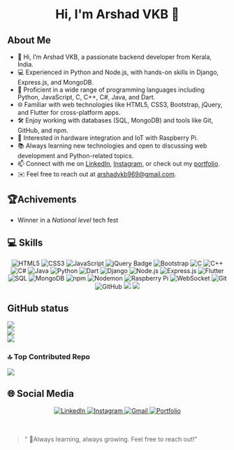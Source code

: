 <h1 align="center">Hi, I'm Arshad VKB 👋</h1>

## About Me

- 👋 Hi, I’m Arshad VKB, a passionate backend developer from Kerala, India.
- 💻 Experienced in Python and Node.js, with hands-on skills in Django, Express.js, and MongoDB.
- 🚀 Proficient in a wide range of programming languages including Python, JavaScript, C, C++, C#, Java, and Dart.
- 🌐 Familiar with web technologies like HTML5, CSS3, Bootstrap, jQuery, and Flutter for cross-platform apps.
- 🛠️ Enjoy working with databases (SQL, MongoDB) and tools like Git, GitHub, and npm.
- 📡 Interested in hardware integration and IoT with Raspberry Pi.
- 📚 Always learning new technologies and open to discussing web development and Python-related topics.
- 📫 Connect with me on [LinkedIn](https://www.linkedin.com/in/arshad-vkb-b860a0323?utm_source=share&utm_campaign=share_via&utm_content=profile), [Instagram](https://www.instagram.com/arshadvkb), or check out my [portfolio](https://arshadvkb.github.io/Arshadvkb/).
- ✉️ Feel free to reach out at arshadvkb969@gmail.com.

## 🏆Achivements

- Winner in a *National level* tech fest 

## 💻 Skills

<div align="center">

  <!-- Programming Languages & Frameworks -->
  
  <img src="https://img.shields.io/badge/HTML5-E34F26?style=for-the-badge&logo=html5&logoColor=white" alt="HTML5"/>
  <img src="https://img.shields.io/badge/CSS3-1572B6?style=for-the-badge&logo=css3&logoColor=white" alt="CSS3"/>
  <img src="https://img.shields.io/badge/JavaScript-F7DF1E?style=for-the-badge&logo=javascript&logoColor=black" alt="JavaScript"/>
  <img src="https://img.shields.io/badge/jQuery-0769AD?style=for-the-badge&logo=jquery&logoColor=white" alt="jQuery Badge">
  <img src="https://img.shields.io/badge/Bootstrap-7952B3?style=for-the-badge&logo=bootstrap&logoColor=white" alt="Bootstrap"/>
  <img src="https://img.shields.io/badge/C-00599C?style=for-the-badge&logo=c&logoColor=white" alt="C"/>
  <img src="https://img.shields.io/badge/C++-00599C?style=for-the-badge&logo=cplusplus&logoColor=white" alt="C++"/>
  <img src="https://img.shields.io/badge/C%23-239120?style=for-the-badge&logo=csharp&logoColor=white" alt="C#"/>
  <img src="https://img.shields.io/badge/Java-007396?style=for-the-badge&logo=java&logoColor=white" alt="Java"/>
  <img src="https://img.shields.io/badge/Python-3776AB?style=for-the-badge&logo=python&logoColor=white" alt="Python"/>
  <img src="https://img.shields.io/badge/Dart-0175C2?style=for-the-badge&logo=dart&logoColor=white" alt="Dart"/>
  <img src="https://img.shields.io/badge/Django-092E20?style=for-the-badge&logo=django&logoColor=white" alt="Django"/>
  <img src="https://img.shields.io/badge/Node.js-339933?style=for-the-badge&logo=nodedotjs&logoColor=white" alt="Node.js"/>
  <img src="https://img.shields.io/badge/Express.js-000000?style=for-the-badge&logo=express&logoColor=white" alt="Express.js"/>
  <img src="https://img.shields.io/badge/Flutter-02569B?style=for-the-badge&logo=flutter&logoColor=white" alt="Flutter"/>
  <img src="https://img.shields.io/badge/SQL-003B57?style=for-the-badge&logo=postgresql&logoColor=white" alt="SQL"/>
  <img src="https://img.shields.io/badge/MongoDB-47A248?style=for-the-badge&logo=mongodb&logoColor=white" alt="MongoDB"/>
  <img src="https://img.shields.io/badge/npm-CB3837?style=for-the-badge&logo=npm&logoColor=white" alt="npm"/>
  <img src="https://img.shields.io/badge/Nodemon-76D04B?style=for-the-badge&logo=nodemon&logoColor=white" alt="Nodemon"/>
  <img src="https://img.shields.io/badge/Raspberry%20Pi-C51A4A?style=for-the-badge&logo=raspberrypi&logoColor=white" alt="Raspberry Pi"/>
  <img src="https://img.shields.io/badge/WebSocket-010101?style=for-the-badge&logo=websocket&logoColor=white" alt="WebSocket"/>
  <img src="https://img.shields.io/badge/Git-F05032?style=for-the-badge&logo=git&logoColor=white" alt="Git"/>
  <img src="https://img.shields.io/badge/GitHub-181717?style=for-the-badge&logo=github&logoColor=white" alt="GitHub"/>
<img src="https://img.shields.io/badge/Canva-%2300C4CC.svg?style=for-the-badge&logo=Canva&logoColor=white"/>
  <img src="https://img.shields.io/badge/figma-%23F24E1E.svg?style=for-the-badge&logo=figma&logoColor=white"/>
  
  
</div>



## GitHub status 

![](https://github-readme-stats.vercel.app/api?username=arshadvkb&theme=dark&hide_border=false&include_all_commits=true&count_private=true)<br/>
![](https://nirzak-streak-stats.vercel.app/?user=arshadvkb&theme=dark&hide_border=false)<br/>
![](https://github-readme-stats.vercel.app/api/top-langs/?username=arshadvkb&theme=dark&hide_border=false&include_all_commits=true&count_private=true&layout=compact)


### 🔝 Top Contributed Repo
![](https://github-contributor-stats.vercel.app/api?username=arshadvkb&limit=5&theme=dark&combine_all_yearly_contributions=true)



## 🌐 Social Media

<div align="center">

  <a href="https://www.linkedin.com/in/arshad-vkb-b860a0323?utm_source=share&utm_campaign=share_via&utm_content=profile" target="_blank">
    <img src="https://img.shields.io/badge/LinkedIn-0077B5?style=for-the-badge&logo=linkedin&logoColor=white" alt="LinkedIn"/>
  </a>
  <a href="https://www.instagram.com/arshadvkb" target="_blank">
    <img src="https://img.shields.io/badge/Instagram-E4405F?style=for-the-badge&logo=instagram&logoColor=white" alt="Instagram"/>
  </a>
  <a href="mailto:arshadvkb969@gmail.com" target="_blank">
    <img src="https://img.shields.io/badge/Gmail-D14836?style=for-the-badge&logo=gmail&logoColor=white" alt="Gmail"/>
  </a>
  <a href="https://arshadvkb.github.io/Arshadvkb/" target="_blank">
    <img src="https://img.shields.io/badge/Portfolio-24292e?style=for-the-badge&logo=githubpages&logoColor=white" alt="Portfolio"/>
  </a>

</div>
<br><br>


 >" 🌱Always learning, always growing. Feel free to reach out!"

